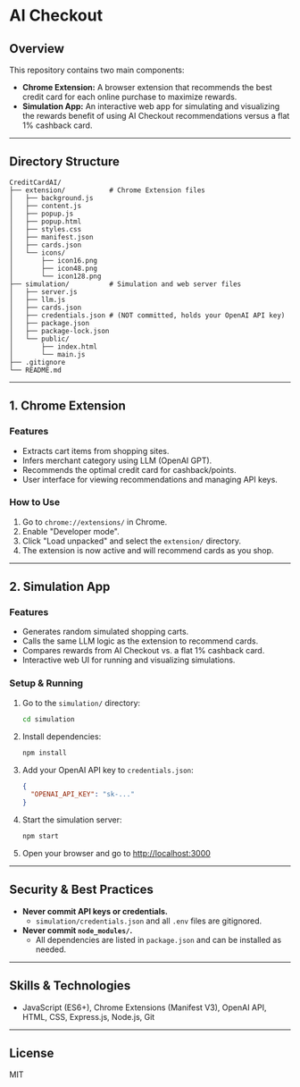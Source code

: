# AI Checkout

## Overview
This repository contains two main components:
- **Chrome Extension:** A browser extension that recommends the best credit card for each online purchase to maximize rewards.
- **Simulation App:** An interactive web app for simulating and visualizing the rewards benefit of using AI Checkout recommendations versus a flat 1% cashback card.

---

## Directory Structure

```
CreditCardAI/
├── extension/           # Chrome Extension files
│   ├── background.js
│   ├── content.js
│   ├── popup.js
│   ├── popup.html
│   ├── styles.css
│   ├── manifest.json
│   ├── cards.json
│   └── icons/
│       ├── icon16.png
│       ├── icon48.png
│       └── icon128.png
├── simulation/          # Simulation and web server files
│   ├── server.js
│   ├── llm.js
│   ├── cards.json   
│   ├── credentials.json # (NOT committed, holds your OpenAI API key)
│   ├── package.json
│   ├── package-lock.json
│   └── public/
│       ├── index.html
│       └── main.js
├── .gitignore
└── README.md
```

---

## 1. Chrome Extension

### Features
- Extracts cart items from shopping sites.
- Infers merchant category using LLM (OpenAI GPT).
- Recommends the optimal credit card for cashback/points.
- User interface for viewing recommendations and managing API keys.

### How to Use
1. Go to `chrome://extensions/` in Chrome.
2. Enable "Developer mode".
3. Click "Load unpacked" and select the `extension/` directory.
4. The extension is now active and will recommend cards as you shop.

---

## 2. Simulation App

### Features
- Generates random simulated shopping carts.
- Calls the same LLM logic as the extension to recommend cards.
- Compares rewards from AI Checkout vs. a flat 1% cashback card.
- Interactive web UI for running and visualizing simulations.

### Setup & Running
1. Go to the `simulation/` directory:
   ```sh
   cd simulation
   ```
2. Install dependencies:
   ```sh
   npm install
   ```
3. Add your OpenAI API key to `credentials.json`:
   ```json
   {
     "OPENAI_API_KEY": "sk-..."
   }
   ```
4. Start the simulation server:
   ```sh
   npm start
   ```
5. Open your browser and go to [http://localhost:3000](http://localhost:3000)

---

## Security & Best Practices
- **Never commit API keys or credentials.**
  - `simulation/credentials.json` and all `.env` files are gitignored.
- **Never commit `node_modules/`.**
  - All dependencies are listed in `package.json` and can be installed as needed.

---

## Skills & Technologies
- JavaScript (ES6+), Chrome Extensions (Manifest V3), OpenAI API, HTML, CSS, Express.js, Node.js, Git

---

## License
MIT
